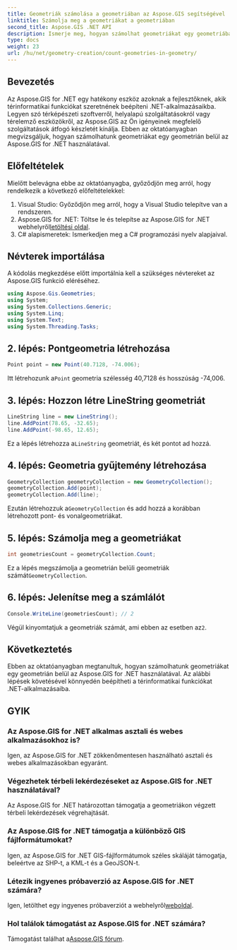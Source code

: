 ```yaml
---
title: Geometriák számolása a geometriában az Aspose.GIS segítségével
linktitle: Számolja meg a geometriákat a geometriában
second_title: Aspose.GIS .NET API
description: Ismerje meg, hogyan számolhat geometriákat egy geometriában az Aspose.GIS for .NET használatával. Lépésről lépésre bemutató kódpéldákkal fejlesztőknek.
type: docs
weight: 23
url: /hu/net/geometry-creation/count-geometries-in-geometry/
---
```

## Bevezetés
Az Aspose.GIS for .NET egy hatékony eszköz azoknak a fejlesztőknek, akik térinformatikai funkciókat szeretnének beépíteni .NET-alkalmazásaikba. Legyen szó térképészeti szoftverről, helyalapú szolgáltatásokról vagy térelemző eszközökről, az Aspose.GIS az Ön igényeinek megfelelő szolgáltatások átfogó készletét kínálja. Ebben az oktatóanyagban megvizsgáljuk, hogyan számolhatunk geometriákat egy geometrián belül az Aspose.GIS for .NET használatával.
## Előfeltételek
Mielőtt belevágna ebbe az oktatóanyagba, győződjön meg arról, hogy rendelkezik a következő előfeltételekkel:
1. Visual Studio: Győződjön meg arról, hogy a Visual Studio telepítve van a rendszeren.
2. Aspose.GIS for .NET: Töltse le és telepítse az Aspose.GIS for .NET webhelyről[letöltési oldal](https://releases.aspose.com/gis/net/).
3. C# alapismeretek: Ismerkedjen meg a C# programozási nyelv alapjaival.

## Névterek importálása
A kódolás megkezdése előtt importálnia kell a szükséges névtereket az Aspose.GIS funkció eléréséhez.

```csharp
using Aspose.Gis.Geometries;
using System;
using System.Collections.Generic;
using System.Linq;
using System.Text;
using System.Threading.Tasks;
```

## 2. lépés: Pontgeometria létrehozása
```csharp
Point point = new Point(40.7128, -74.006);
```
 Itt létrehozunk a`Point` geometria szélesség 40,7128 és hosszúság -74,006.
## 3. lépés: Hozzon létre LineString geometriát
```csharp
LineString line = new LineString();
line.AddPoint(78.65, -32.65);
line.AddPoint(-98.65, 12.65);
```
 Ez a lépés létrehozza a`LineString` geometriát, és két pontot ad hozzá.
## 4. lépés: Geometria gyűjtemény létrehozása
```csharp
GeometryCollection geometryCollection = new GeometryCollection();
geometryCollection.Add(point);
geometryCollection.Add(line);
```
 Ezután létrehozzuk a`GeometryCollection` és add hozzá a korábban létrehozott pont- és vonalgeometriákat.
## 5. lépés: Számolja meg a geometriákat
```csharp
int geometriesCount = geometryCollection.Count;
```
 Ez a lépés megszámolja a geometrián belüli geometriák számát`GeometryCollection`.
## 6. lépés: Jelenítse meg a számlálót
```csharp
Console.WriteLine(geometriesCount); // 2
```
 Végül kinyomtatjuk a geometriák számát, ami ebben az esetben az`2`.

## Következtetés
Ebben az oktatóanyagban megtanultuk, hogyan számolhatunk geometriákat egy geometrián belül az Aspose.GIS for .NET használatával. Az alábbi lépések követésével könnyedén beépítheti a térinformatikai funkciókat .NET-alkalmazásaiba.
## GYIK
### Az Aspose.GIS for .NET alkalmas asztali és webes alkalmazásokhoz is?
Igen, az Aspose.GIS for .NET zökkenőmentesen használható asztali és webes alkalmazásokban egyaránt.
### Végezhetek térbeli lekérdezéseket az Aspose.GIS for .NET használatával?
Az Aspose.GIS for .NET határozottan támogatja a geometriákon végzett térbeli lekérdezések végrehajtását.
### Az Aspose.GIS for .NET támogatja a különböző GIS fájlformátumokat?
Igen, az Aspose.GIS for .NET GIS-fájlformátumok széles skáláját támogatja, beleértve az SHP-t, a KML-t és a GeoJSON-t.
### Létezik ingyenes próbaverzió az Aspose.GIS for .NET számára?
 Igen, letölthet egy ingyenes próbaverziót a webhelyről[weboldal](https://releases.aspose.com/).
### Hol találok támogatást az Aspose.GIS for .NET számára?
 Támogatást találhat a[Aspose.GIS fórum](https://forum.aspose.com/c/gis/33).